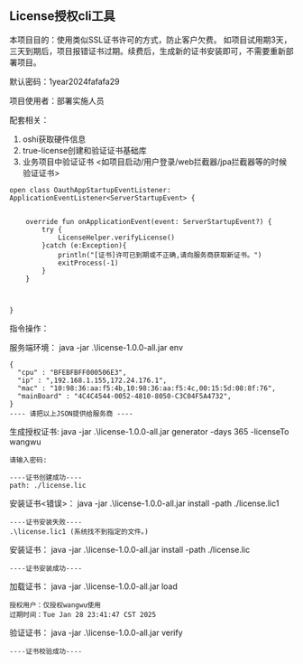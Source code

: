 ## License授权cli工具

本项目目的：使用类似SSL证书许可的方式，防止客户欠费。
如项目试用期3天，三天到期后，项目报错证书过期。续费后，生成新的证书安装即可，不需要重新部署项目。

默认密码：1year2024fafafa29

项目使用者：部署实施人员

配套相关：

1. oshi获取硬件信息
2. true-license创建和验证证书基础库
3. 业务项目中验证证书 <如项目启动/用户登录/web拦截器/jpa拦截器等的时候验证证书>
````
open class OauthAppStartupEventListener: ApplicationEventListener<ServerStartupEvent> {


    override fun onApplicationEvent(event: ServerStartupEvent?) {
        try {
            LicenseHelper.verifyLicense()
        }catch (e:Exception){
            println("[证书]许可已到期或不正确,请向服务商获取新证书。")
            exitProcess(-1)
        }
    }



}
````
指令操作：

服务端环境：
java -jar .\license-1.0.0-all.jar env

````
{
  "cpu" : "BFEBFBFF000506E3",
  "ip" : ",192.168.1.155,172.24.176.1",
  "mac" : "10:98:36:aa:f5:4b,10:98:36:aa:f5:4c,00:15:5d:08:8f:76",
  "mainBoard" : "4C4C4544-0052-4810-8050-C3C04F5A4732",
}
---- 请把以上JSON提供给服务商 ----

````
生成授权证书:
java -jar .\license-1.0.0-all.jar generator -days 365 -licenseTo wangwu

````
请输入密码: 

----证书创建成功----
path: ./license.lic
````
安装证书<错误>：
java -jar .\license-1.0.0-all.jar install -path ./license.lic1
````
----证书安装失败----
.\license.lic1 (系统找不到指定的文件。)
````
安装证书：
java -jar .\license-1.0.0-all.jar install -path ./license.lic
````
----证书安装成功----
````
加载证书：
java -jar .\license-1.0.0-all.jar load 
````
授权用户：仅授权wangwu使用
过期时间：Tue Jan 28 23:41:47 CST 2025
````

验证证书：
java -jar .\license-1.0.0-all.jar verify

````
----证书校验成功----
````


